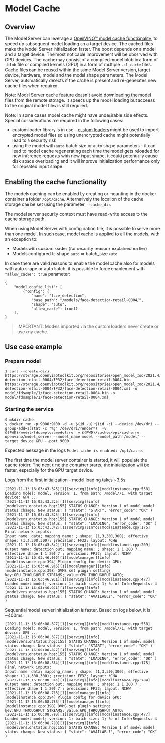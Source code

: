 # Model Cache

## Overview
The Model Server can leverage a [OpenVINO&trade; model cache functionality](https://docs.openvino.ai/latest/openvino_docs_IE_DG_Model_caching_overview.html), to speed up subsequent model loading on a target device. 
The cached files make the Model Server initialization faster. 
The boost depends on a model and a target device. The most noticable improvement will be observed with GPU devices. The cache may consist of a compiled model blob in a form of `.blob` file or compiled kernels (GPU) in a form of multiple `.cl_cache` files. 
Cache files can be reused within the same Model Server version, target device, hardware, model and the model shape parameters. 
The Model Server, automatically detects if the cache is present and re-generates new cache files when required. 

Note: Model Server cache feature doesn't avoid downloading the model files from the remote storage. It speeds up the model loading but acceess to the original model files is still required.

Note: In some cases model cache might have undesirable side effects. Special considerations are required in the following cases:
- custom loader library is in use - [custom loaders](custom_model_loader.md) might be used to import encrypted model files so using unencrypted cache might potentially lead to a security risk
- using the model with `auto` batch size or `auto` shape parameters - it can lead to model cache regenerating each time the model gets reloaded for new inference requests with new input shape. 
It could potentially cause disk space overloading and it will improve initialization performance only for repeated input shape.


## Enabling the cache functionality

The models caching can be enabled by creating or mounting in the docker container a folder `/opt/cache`. 
Alternatively the location of the cache storage can be set using the parameter `--cache_dir`. 

The model server security context must have read-write access to the cache storage path.

When using Model Server with configuration file, it is possible to serve more than one model. In such case, model cache is applied to all the models, with an exception to:
- Models with custom loader (for security reasons explained earlier)
- Models configured to shape `auto` or batch_size `auto`

In case there are valid reasons to enable the model cache also for models with auto shape or auto batch, it is possible to force enablement with `"allow_cache": true` parameter:
```
{
    "model_config_list": [
        {"config": {
            "name": "face_detection",
            "base_path": "/models/face-detection-retail-0004/",
            "shape": "auto",
            "allow_cache": true}},
    ],
}
```
> IMPORTANT: Models imported via the custom loaders never create or use any cache.

## Use case example

### Prepare model
```
$ curl --create-dirs https://storage.openvinotoolkit.org/repositories/open_model_zoo/2021.4/models_bin/3/face-detection-retail-0004/FP32/face-detection-retail-0004.bin https://storage.openvinotoolkit.org/repositories/open_model_zoo/2021.4/models_bin/3/face-detection-retail-0004/FP32/face-detection-retail-0004.xml -o model/fdsample/1/face-detection-retail-0004.bin -o model/fdsample/1/face-detection-retail-0004.xml
```

### Starting the service
```
$ mkdir cache
$ docker run -p 9000:9000 -d -u $(id -u):$(id -g) --device /dev/dri --group-add=$(stat -c "%g" /dev/dri/render*)  -v ${PWD}/model/fdsample:/model:ro -v ${PWD}/cache:/opt/cache:rw openvino/model_server --model_name model --model_path /model/ --target_device GPU --port 9000
```

Expected message in the logs `Model cache is enabled: /opt/cache`.

The first time the model server container is started, it will populate the cache folder. The next time the container starts, the initialization will be faster, especially for the GPU target device.

Logs from the first initialization - model loading takes ~3.5s
```
[2021-11-12 16:03:43.325][1][serving][info][modelinstance.cpp:558] Loading model: model, version: 1, from path: /model//1, with target device: GPU ...
[2021-11-12 16:03:43.325][1][serving][info][modelversionstatus.hpp:155] STATUS CHANGE: Version 1 of model model status change. New status: ( "state": "START", "error_code": "OK" )
[2021-11-12 16:03:43.325][1][serving][info][modelversionstatus.hpp:155] STATUS CHANGE: Version 1 of model model status change. New status: ( "state": "LOADING", "error_code": "OK" )
[2021-11-12 16:03:43.342][1][serving][info][modelinstance.cpp:175] Final network inputs:
Input name: data; mapping_name: ; shape: (1,3,300,300); effective shape: (1,3,300,300); precision: FP32; layout: NCHW
[2021-11-12 16:03:43.342][1][serving][info][modelinstance.cpp:209] Output name: detection_out; mapping name: ; shape: 1 1 200 7 ; effective shape 1 1 200 7 ; precision: FP32; layout: NCHW
[2021-11-12 16:03:46.905][1][modelmanager][info][modelinstance.cpp:394] Plugin config for device GPU:
[2021-11-12 16:03:46.905][1][modelmanager][info][modelinstance.cpp:398] OVMS set plugin settings key:GPU_THROUGHPUT_STREAMS; value:GPU_THROUGHPUT_AUTO;
[2021-11-12 16:03:46.911][1][serving][info][modelinstance.cpp:477] Loaded model model; version: 1; batch size: 1; No of InferRequests: 4
[2021-11-12 16:03:46.911][1][serving][info][modelversionstatus.hpp:155] STATUS CHANGE: Version 1 of model model status change. New status: ( "state": "AVAILABLE", "error_code": "OK" )
```

Sequential model server initialization is faster. Based on logs below, it is ~400ms.
```
[2021-11-12 16:06:08.377][1][serving][info][modelinstance.cpp:558] Loading model: model, version: 1, from path: /model//1, with target device: GPU ...
[2021-11-12 16:06:08.377][1][serving][info][modelversionstatus.hpp:155] STATUS CHANGE: Version 1 of model model status change. New status: ( "state": "START", "error_code": "OK" )
[2021-11-12 16:06:08.377][1][serving][info][modelversionstatus.hpp:155] STATUS CHANGE: Version 1 of model model status change. New status: ( "state": "LOADING", "error_code": "OK" )
[2021-11-12 16:06:08.384][1][serving][info][modelinstance.cpp:175] Final network inputs:
Input name: data; mapping_name: ; shape: (1,3,300,300); effective shape: (1,3,300,300); precision: FP32; layout: NCHW
[2021-11-12 16:06:08.384][1][serving][info][modelinstance.cpp:209] Output name: detection_out; mapping name: ; shape: 1 1 200 7 ; effective shape 1 1 200 7 ; precision: FP32; layout: NCHW
[2021-11-12 16:06:08.783][1][modelmanager][info][modelinstance.cpp:394] Plugin config for device GPU:
[2021-11-12 16:06:08.783][1][modelmanager][info][modelinstance.cpp:398] OVMS set plugin settings key:GPU_THROUGHPUT_STREAMS; value:GPU_THROUGHPUT_AUTO;
[2021-11-12 16:06:08.790][1][serving][info][modelinstance.cpp:477] Loaded model model; version: 1; batch size: 1; No of InferRequests: 4
[2021-11-12 16:06:08.790][1][serving][info][modelversionstatus.hpp:155] STATUS CHANGE: Version 1 of model model status change. New status: ( "state": "AVAILABLE", "error_code": "OK" )
```

